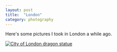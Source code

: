 ```yaml
---
layout: post
title:  "London"
category: photography
---
```

Here's some pictures I took in London a while ago.

<a class="flickrSlideshow" data-flickr-embed="true" data-context="true" href="https://www.flickr.com/photos/99944365@N05/9459077045/in/album-72157634970935811/">
    <img src="https://farm8.staticflickr.com/7297/9459077045_f22094f9a8_c.jpg" alt="City of London dragon statue">
</a>
<script async src="//embedr.flickr.com/assets/client-code.js" charset="utf-8"></script>
